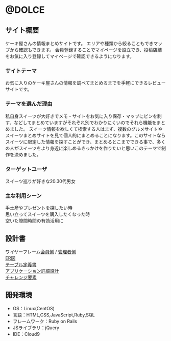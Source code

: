 # @DOLCE

## サイト概要
ケーキ屋さんの情報まとめサイトです。
エリアや種類から絞ることもできマップから確認もできます。
会員登録することでマイページを設立でき、投稿店舗をお気に入り登録してマイページで確認できるようになります。

### サイトテーマ
お気に入りのケーキ屋さんの情報を調べてまとめるまでを手軽にできるレビューサイトです。

### テーマを選んだ理由
私自身スイーツが大好きでメモ・サイトをお気に入り保存・マップにピンを刺す、などしてまとめていますがそれぞれ別でわかりにくいのでそれら機能をまとめました。
スイーツ情報を欲しくて検索する人はまず、複数のグルメサイトやスイーツまとめサイトを見て個人的にまとめることになります。このサイトならスイーツに限定した情報を探すことができ、まとめるとこまでできる事で、多くの人がスイーツをより身近に楽しめるきっかけを作りたいと思いこのテーマで制作を決めました。

### ターゲットユーザ
スイーツ巡りが好きな20.30代男女

### 主な利用シーン
手土産やプレゼントを探したい時<br>
思い立ってスイーツを購入したくなった時<br>
空いた隙間時間の有効活用に

## 設計書
ワイヤーフレーム[会員側](https://docs.google.com/presentation/d/1PmW2UaX96ipUV7zs3aJHHRKgi-0kX3rsFmlCPSEq3xQ/edit?usp=sharing) / 
[管理者側](https://docs.google.com/presentation/d/1vODdUPCynEvlCj_nAEIeqJ8e3bodDIcY_OY4juagr-A/edit?usp=sharing)<br>
[ER図](https://drive.google.com/file/d/18gG3WWLAsSfrmtuPzKTJaYObxISeVW5N/view?usp=sharing)<br>
[テーブル定義書](https://docs.google.com/spreadsheets/d/1gXt_O8GVXwj2GYjczl9xJEzlCYtNCsh1VMngn4sZSJY/edit?usp=sharing)<br>
[アプリケーション詳細設計](https://docs.google.com/spreadsheets/d/1A8ufK7MgL9mPkDmC7hk-fm7x6Gh0g6AlG6AiwDLhqbM/edit?usp=sharing) <br>
[チャレンジ要素]()

## 開発環境
- OS：Linux(CentOS)
- 言語：HTML,CSS,JavaScript,Ruby,SQL
- フレームワーク：Ruby on Rails
- JSライブラリ：jQuery
- IDE：Cloud9
